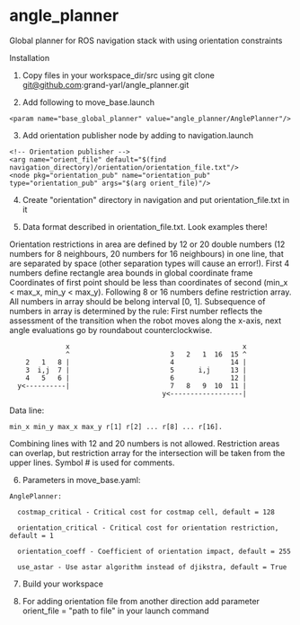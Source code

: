 # angle_planner
Global planner for ROS navigation stack with using orientation constraints

Installation

1. Copy files in your workspace_dir/src using
git clone git@github.com:grand-yarl/angle_planner.git

2. Add following to move_base.launch
```no-highlight
<param name="base_global_planner" value="angle_planner/AnglePlanner"/>
```
3. Add orientation publisher node by adding to navigation.launch
```no-highlight
<!-- Orientation publisher -->
<arg name="orient_file" default="$(find navigation_directory)/orientation/orientation_file.txt"/>
<node pkg="orientation_pub" name="orientation_pub" type="orientation_pub" args="$(arg orient_file)"/>
```
4. Create "orientation" directory in navigation and put orientation_file.txt in it

5. Data format described in orientation_file.txt. Look examples there!

Orientation restrictions in area are defined by 12 or 20
double numbers (12 numbers for 8 neighbours, 20 numbers for 16 neighbours)
in one line, that are separated by space 
(other separation types will cause an error!).
First 4 numbers define rectangle area bounds in global coordinate frame
Coordinates of first point should be less than coordinates of second
(min_x < max_x, min_y < max_y).
Following 8 or 16 numbers define restriction array.
All numbers in array should be belong interval [0, 1].
Subsequence of numbers in array is determined by the rule:
First number reflects the assessment of the transition 
when the robot moves along the x-axis, next angle evaluations
go by roundabout counterclockwise.
```no-highlight
              x                                           x
              ^                         3   2   1  16  15 ^
    2   1   8 |                         4              14 |
    3  i,j  7 |                         5      i,j     13 |
    4   5   6 |                         6              12 |
  y<----------|                         7   8   9  10  11 |
                                      y<------------------|
```
Data line:
```no-highlight
min_x min_y max_x max_y r[1] r[2] ... r[8] ... r[16].
```
Combining lines with 12 and 20 numbers is not allowed.
Restriction areas can overlap, but restriction array for the intersection
will be taken from the upper lines. 
Symbol # is used for comments.

6. Parameters in move_base.yaml:
```no-highlight
AnglePlanner:

  costmap_critical - Critical cost for costmap cell, default = 128
  
  orientation_critical - Critical cost for orientation restriction, default = 1
  
  orientation_coeff - Coefficient of orientation impact, default = 255
  
  use_astar - Use astar algorithm instead of djikstra, default = True
```
7. Build your workspace

8. For adding orientation file from another direction add parameter
orient_file = "path to file"
in your launch command

